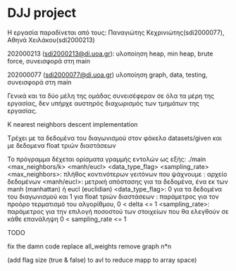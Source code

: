 # DJJ project

Η εργασία παραδίνεται από τους:
Παναγιώτης Κεχρινιώτης(sdi2000077), Αθηνά Χειλάκου(sdi2000213)

202000213 (sdi2000213@di.uoa.gr):
υλοποίηση heap, min heap, brute force, συνεισφορά στη main

202000077 (sdi2000077@di.uoa.gr)
υλοποίηση graph, data, testing, συνεισφορά στη main

Γενικά και τα δύο μέλη της ομάδας συνεισέφεραν σε όλα τα μέρη της εργασίας, δεν υπήρχε αυστηρός διαχωρισμός των τμημάτων της εργασίας.

K nearest neighbors descent implementation

Tρέχει με τα δεδομένα του διαγωνισμού στον φάκελο datasets/given και με
δεδομενα float τριών διαστάσεων

Το πρόγραμμα δέχεται ορίσματα γραμμής εντολών ως εξής:
./main <max_neighbors/k> <filename> <manh/eucl> <data_type_flag> <delta> <sampling_rate>
<max_neighbors>: πλήθος κοντινότερων γειτόνων που ψάχνουμε
<filename>: αρχείο δεδομένων
<manh/eucl>: μετρική απόστασης για τα δεδομένα, ένα εκ των manh (manhattan) ή eucl (euclidian)
<data_type_flag>: 0 για τα δεδομένα του διαγωνισμού και 1 για float τριών διαστάσεων
<delta>: παράμετρος για τον προόρο τερματισμό του αλγορίθμου, 0 < delta <= 1
<sampling_rate>: παράμετρος για την επιλογή ποσοστού των στοιχείων που θα ελεγθούν σε κάθε επανάληψη 0 < sampling_rate <= 1

TODO

fix the damn code
replace all_weights
remove graph n\*n

(add flag size (true & false) to avl to reduce mapp to array space)
